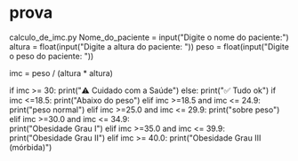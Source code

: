 # prova
calculo_de_imc.py
Nome_do_paciente = input("Digite o nome do paciente:")
altura = float(input("Digite a altura do paciente: "))
peso = float(input("Digite o peso do paciente: "))

imc = peso / (altura * altura)

if imc >= 30:
    print("⚠️ Cuidado com a Saúde")
else: 
      print("✅ Tudo ok")
if imc <=18.5:
    print("Abaixo do peso")
elif imc >=18.5  and imc <= 24.9:
     print("peso normal")
elif imc >=25.0 and imc <= 29.9:
     print("sobre peso")
elif imc >=30.0 and imc <= 34.9:	
     print("Obesidade Grau I")
elif  imc >=35.0 and imc <= 39.9:
    print("Obesidade Grau II")
elif imc >= 40.0:
     print("Obesidade Grau III (mórbida)")
